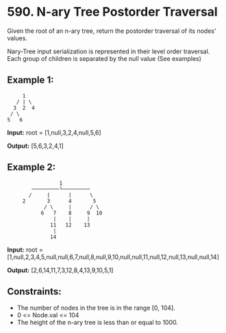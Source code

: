 # 590. N-ary Tree Postorder Traversal

Given the root of an n-ary tree, return the postorder traversal of its nodes' values.

Nary-Tree input serialization is represented in their level order traversal. Each group of children is separated by the null value (See examples)

 

## Example 1:

         1
       / | \
      3  2  4
     / \
    5   6

**Input:** root = [1,null,3,2,4,null,5,6]

**Output:** [5,6,3,2,4,1]

## Example 2:

                     1
            ─────────└───────── 
           /     |      |      \
         2       3      4       5
                / \     |      / \
               6   7    8     9  10
                   |    |     |
                  11   12    13
                   |
                  14

**Input:** root = [1,null,2,3,4,5,null,null,6,7,null,8,null,9,10,null,null,11,null,12,null,13,null,null,14]

**Output:** [2,6,14,11,7,3,12,8,4,13,9,10,5,1]
 

## Constraints:

- The number of nodes in the tree is in the range [0, 104].
- 0 <= Node.val <= 104
- The height of the n-ary tree is less than or equal to 1000.